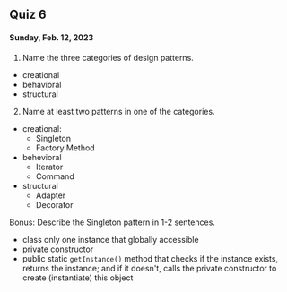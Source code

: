 ## Quiz 6
#### Sunday, Feb. 12, 2023

1. Name the three categories of design patterns.
- creational
- behavioral
- structural

2. Name at least two patterns in one of the categories.
- creational:
  - Singleton
  - Factory Method
- behevioral
  - Iterator
  - Command
- structural
  - Adapter
  - Decorator

Bonus: Describe the Singleton pattern in 1-2 sentences.
- class only one instance that globally accessible
- private constructor
- public static `getInstance()` method that checks if the instance exists, returns the instance; and if it doesn't, calls the private constructor to create (instantiate) this object
